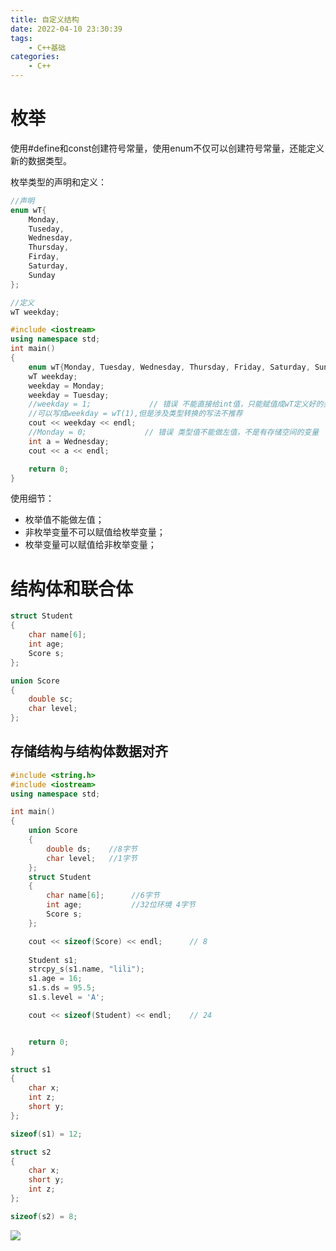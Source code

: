 ```yaml
---
title: 自定义结构
date: 2022-04-10 23:30:39
tags:
    - C++基础
categories:
    - C++
---
```


# 枚举
使用#define和const创建符号常量，使用enum不仅可以创建符号常量，还能定义新的数据类型。

枚举类型的声明和定义：
```cpp
//声明
enum wT{
    Monday,
    Tuseday,
    Wednesday,
    Thursday,
    Firday,
    Saturday,
    Sunday
};

//定义
wT weekday;
```

```cpp
#include <iostream>
using namespace std;
int main()
{
	enum wT{Monday, Tuesday, Wednesday, Thursday, Friday, Saturday, Sunday}; // 声明wT类型
	wT weekday;
	weekday = Monday;
	weekday = Tuesday;
	//weekday = 1;             // 错误 不能直接给int值，只能赋值成wT定义好的类型值
    //可以写成weekday = wT(1),但是涉及类型转换的写法不推荐
	cout << weekday << endl;
	//Monday = 0;             // 错误 类型值不能做左值，不是有存储空间的变量
	int a = Wednesday;
	cout << a << endl;

    return 0;
}
```

使用细节：
+ 枚举值不能做左值；
+ 非枚举变量不可以赋值给枚举变量；
+ 枚举变量可以赋值给非枚举变量；


# 结构体和联合体
```cpp
struct Student
{
    char name[6];
    int age;
    Score s;
};

union Score
{
    double sc;
    char level;
};
```

## 存储结构与结构体数据对齐

```cpp
#include <string.h>
#include <iostream>
using namespace std;

int main()
{
	union Score 
	{
		double ds;    //8字节
		char level;   //1字节
	};
	struct Student
	{
		char name[6];      //6字节                           
		int age;           //32位环境 4字节
		Score s;               
	};

	cout << sizeof(Score) << endl;      // 8
	
	Student s1;
	strcpy_s(s1.name, "lili");
	s1.age = 16;
	s1.s.ds = 95.5;
	s1.s.level = 'A';

	cout << sizeof(Student) << endl;    // 24     


    return 0;
}

```

```cpp
struct s1
{
    char x;
    int z;
    short y;
};

sizeof(s1) = 12;

struct s2
{
    char x;
    short y;
    int z;
};

sizeof(s2) = 8;
```

![](https://my-hexo-blog-1308129409.cos.ap-beijing.myqcloud.com/C%2B%2B/%E7%BB%93%E6%9E%84%E4%BD%93%E5%86%85%E5%AD%98%E5%B8%83%E5%B1%80.png)